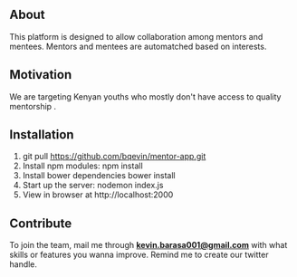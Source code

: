 ## About

This platform is designed to allow collaboration among mentors and mentees. Mentors and mentees are automatched based on interests.


## Motivation

We are targeting Kenyan youths who mostly don't have access to quality mentorship .

## Installation

1. git pull https://github.com/bqevin/mentor-app.git
2. Install npm modules: npm install
3. Install bower dependencies bower install
4. Start up the server: nodemon index.js
5. View in browser at http://localhost:2000




## Contribute

To join the team, mail me through **kevin.barasa001@gmail.com** with what skills or features you wanna improve. Remind me to create our twitter handle.
